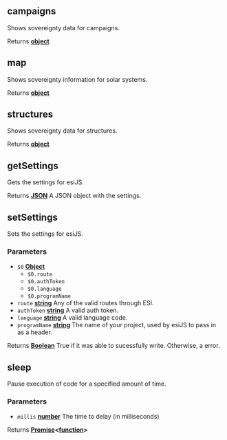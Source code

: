 <!-- Generated by documentation.js. Update this documentation by updating the source code. -->

## campaigns

Shows sovereignty data for campaigns.

Returns **[object][1]** 

## map

Shows sovereignty information for solar systems.

Returns **[object][1]** 

## structures

Shows sovereignty data for structures.

Returns **[object][1]** 

## getSettings

Gets the settings for esiJS.

Returns **[JSON][2]** A JSON object with the settings.

## setSettings

Sets the settings for esiJS.

### Parameters

-   `$0` **[Object][1]** 
    -   `$0.route`  
    -   `$0.authToken`  
    -   `$0.language`  
    -   `$0.programName`  
-   `route` **[string][3]** Any of the valid routes through ESI.
-   `authToken` **[string][3]** A valid auth token.
-   `language` **[string][3]** A valid language code.
-   `programName` **[string][3]** The name of your project, used by esiJS to pass in as a header.

Returns **[Boolean][4]** True if it was able to sucessfully write. Otherwise, a error.

## sleep

Pause execution of code for a specified amount of time.

### Parameters

-   `millis` **[number][5]** The time to delay (in milliseconds)

Returns **[Promise][6]&lt;[function][7]>** 

[1]: https://developer.mozilla.org/docs/Web/JavaScript/Reference/Global_Objects/Object

[2]: https://developer.mozilla.org/docs/Web/JavaScript/Reference/Global_Objects/JSON

[3]: https://developer.mozilla.org/docs/Web/JavaScript/Reference/Global_Objects/String

[4]: https://developer.mozilla.org/docs/Web/JavaScript/Reference/Global_Objects/Boolean

[5]: https://developer.mozilla.org/docs/Web/JavaScript/Reference/Global_Objects/Number

[6]: https://developer.mozilla.org/docs/Web/JavaScript/Reference/Global_Objects/Promise

[7]: https://developer.mozilla.org/docs/Web/JavaScript/Reference/Statements/function
